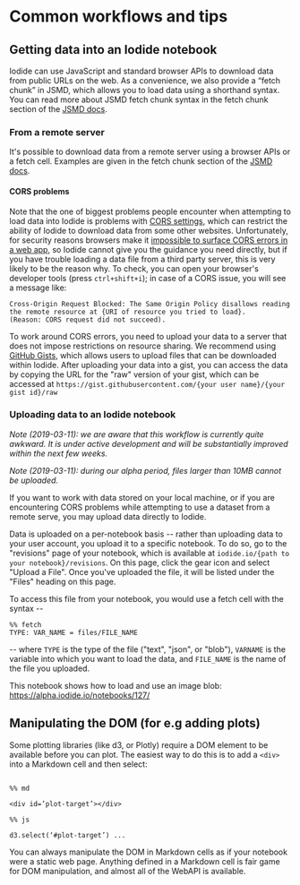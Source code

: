 # Common workflows and tips

## Getting data into an Iodide notebook

Iodide can use JavaScript and standard browser APIs to download data from public URLs on the web. As a convenience, we also provide a “fetch chunk” in JSMD, which allows you to load data using a shorthand syntax. You can read more about JSMD fetch chunk syntax in the fetch chunk section of the [JSMD docs](jsmd.md).

### From a remote server

It's possible to download data from a remote server using a browser APIs or a fetch cell. Examples are given in the fetch chunk section of the [JSMD docs](jsmd.md).

#### CORS problems

Note that the one of biggest problems people encounter when attempting to load data into Iodide is problems with [CORS settings](https://developer.mozilla.org/en-US/docs/Web/HTTP/CORS), which can restrict the ability of Iodide to download data from some other websites. Unfortunately, for security reasons browsers make it [impossible to surface CORS errors in a web app](https://developer.mozilla.org/en-US/docs/Web/HTTP/CORS#Functional_overview), so Iodide cannot give you the guidance you need directly, but if you have trouble loading a data file from a third party server, this is very likely to be the reason why. To check, you can open your browser's developer tools (press `ctrl+shift+i`); in case of a CORS issue, you will see a message like: 

```
Cross-Origin Request Blocked: The Same Origin Policy disallows reading the remote resource at {URI of resource you tried to load}.
(Reason: CORS request did not succeed).
```

To work around CORS errors, you need to upload your data to a server that does not impose restrictions on resource sharing. We recommend using [GitHub Gists](https://gist.github.com/), which allows users to upload files that can be downloaded within Iodide. After uploading your data into a gist, you can access the data by copying the URL for the "raw" version of your gist, which can be accessed at `https://gist.githubusercontent.com/{your user name}/{your gist id}/raw`

### Uploading data to an Iodide notebook

_Note (2019-03-11): we are aware that this workflow is currently quite awkward. It is under active development and will be substantially improved within the next few weeks._

_Note (2019-03-11): during our alpha period, files larger than 10MB cannot be uploaded._

If you want to work with data stored on your local machine, or if you are encountering CORS problems while attempting to use a dataset from a remote serve, you may upload data directly to Iodide.

Data is uploaded on a per-notebook basis -- rather than uploading data to your user account, you upload it to a specific notebook. To do so, go to the "revisions" page of your notebook, which is available at `iodide.io/{path to your notebook}/revisions`. On this page, click the gear icon and select "Upload a File". Once you've uploaded the file, it will be listed under the "Files" heading on this page.

To access this file from your notebook, you would use a fetch cell with the syntax --
```
%% fetch
TYPE: VAR_NAME = files/FILE_NAME
```
-- where `TYPE` is the type of the file ("text", "json", or "blob"), `VARNAME` is the variable into which you want to load the data, and `FILE_NAME` is the name of the file you uploaded.

This notebook shows how to load and use an image blob: https://alpha.iodide.io/notebooks/127/

## Manipulating the DOM (for e.g adding plots)

Some plotting libraries (like d3, or Plotly) require a DOM element to be available before you can plot. The easiest way to do this is to add a `<div>` into a Markdown cell and then select:

```plain

%% md

<div id=’plot-target’></div>

%% js

d3.select(‘#plot-target’) ...

```

You can always manipulate the DOM in Markdown cells as if your notebook were a static web page. Anything defined in a Markdown cell is fair game for DOM manipulation, and almost all of the WebAPI is available.

